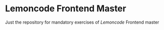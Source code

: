 # Lemoncode Frontend Master

Just the repository for mandatory exercises of *Lemoncode* Frontend master
